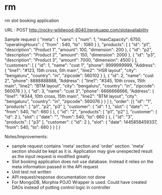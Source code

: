 # rm
rm slot booking application

URL : POST http://rocky-wildwood-8040.herokuapp.com/slotavailability

Sample request
{
    "meta": {
        "vans": {
            "num": 1,
            "maxCapacity": 6750,
            "operatingHours": {
            	"from" : 540,
            	"to" : 1080
            }
        },
        "products": [
            {
                "id": "p1",
                "description": "Product 1",
                "amount": 100,
                "dimension": 200
            },
            {
                "id": "p2",
                "description": "Product 2",
                "amount": 150,
                "dimension": 2000
            },
            {
                "id": "p3",
                "description": "Product 3",
                "amount": 7000,
                "dimension": 4500
            }
        ],
        "customers": [
            {
                "id": 1,
                "name": "cust 1",
                "phone": 9999999999,
                "Address": {
                    "line1": "#123, 15th cross, 5th main",
                    "line2": "HSR layout",
                    "city": "bengaluru",
                    "country": "in",
                    "zipcode": 560102
                }
            },
            {
                "id": 2,
                "name": "cust 2",
                "phone": 8888888888,
                "Address": {
                    "line1": "#345, 10th cross, 15th main",
                    "line2": "BTM layout",
                    "city": "bengaluru",
                    "country": "in",
                    "zipcode": 560076
                }
            },
            {
                "id": 3,
                "name": "cust 3",
                "phone": 6666666666,
                "Address": {
                    "line1": "#344, 10th cross, 15th main",
                    "line2": "BTM layout",
                    "city": "bengaluru",
                    "country": "in",
                    "zipcode": 560076
                }
            }
        ]
    },
    "order": [{
        "id": "1",
        "products": [
            "p1",
            "p2",
            "p3"
        ],
        "customer": {
            "id": 1
        },
        "slot": {
            "date": "",
            "from": 540,
            "to": 660
        }
    },
    {
        "id": "2",
        "products": [
            "p1",
            "p2"
        ],
        "customer": {
            "id": 2
        },
        "slot": {
            "date": "",
            "from": 540,
            "to": 660
        }
    },
 {
        "id": "3",
        "products": [
            "p3"
        ],
        "customer": {
            "id": 2
        },
        "slot": {
            "date": 1445858459337,
            "from": 540,
            "to": 660
        }
    }
]
}

Notes/Improvements:
- sample request contains 'meta' section and 'order' section. 'meta' section should be kept as it is. Application may give unexpected result as the input request is modified greatly 
- Slot booking application does not use database. Instead it relies on the meta information passed in the API request
- Unit test not written
- API request/response documentation not done
- For MongoDB, Morphia POJO Wrapper is used. Could have created DAOs instead of putting control logic in controller
